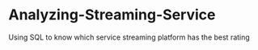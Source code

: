 # Analyzing-Streaming-Service
Using SQL to know which service streaming platform has the best rating
